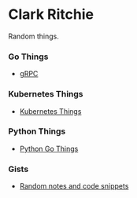 # Clark Ritchie

Random things.

### Go Things
- [gRPC](https://github.com/clarkritchie/basic-go-things/tree/main/grpc)

### Kubernetes Things
- [Kubernetes Things](https://github.com/clarkritchie/k8s-things)

### Python Things
- [Python Go Things](https://github.com/clarkritchie/python-go-things)

### Gists
- [Random notes and code snippets](https://gist.github.com/clarkritchie)
